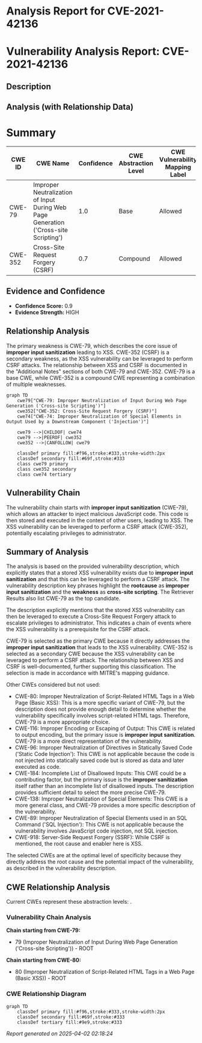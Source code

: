 # Analysis Report for CVE-2021-42136

# Vulnerability Analysis Report: CVE-2021-42136

## Description



## Analysis (with Relationship Data)

# Summary
| CWE ID | CWE Name | Confidence | CWE Abstraction Level | CWE Vulnerability Mapping Label | CWE-Vulnerability Mapping Notes |
|---|---|---|---|---|---|
| CWE-79 | Improper Neutralization of Input During Web Page Generation ('Cross-site Scripting') | 1.0 | Base | Allowed | Primary CWE |
| CWE-352 | Cross-Site Request Forgery (CSRF) | 0.7 | Compound | Allowed | Secondary CWE |

## Evidence and Confidence

*   **Confidence Score:** 0.9
*   **Evidence Strength:** HIGH

## Relationship Analysis
The primary weakness is CWE-79, which describes the core issue of **improper input sanitization** leading to XSS. CWE-352 (CSRF) is a secondary weakness, as the XSS vulnerability can be leveraged to perform CSRF attacks. The relationship between XSS and CSRF is documented in the "Additional Notes" sections of both CWE-79 and CWE-352. CWE-79 is a base CWE, while CWE-352 is a compound CWE representing a combination of multiple weaknesses.

```mermaid
graph TD
    cwe79["CWE-79: Improper Neutralization of Input During Web Page Generation ('Cross-site Scripting')"]
    cwe352["CWE-352: Cross-Site Request Forgery (CSRF)"]
    cwe74["CWE-74: Improper Neutralization of Special Elements in Output Used by a Downstream Component ('Injection')"]
    
    cwe79 -->|CHILDOF| cwe74
    cwe79 -->|PEEROF| cwe352
    cwe352 -->|CANFOLLOW| cwe79

    classDef primary fill:#f96,stroke:#333,stroke-width:2px
    classDef secondary fill:#69f,stroke:#333
    class cwe79 primary
    class cwe352 secondary
    class cwe74 tertiary
```

## Vulnerability Chain
The vulnerability chain starts with **improper input sanitization** (CWE-79), which allows an attacker to inject malicious JavaScript code. This code is then stored and executed in the context of other users, leading to XSS. The XSS vulnerability can be leveraged to perform a CSRF attack (CWE-352), potentially escalating privileges to administrator.

## Summary of Analysis
The analysis is based on the provided vulnerability description, which explicitly states that a stored XSS vulnerability exists due to **improper input sanitization** and that this can be leveraged to perform a CSRF attack. The vulnerability description key phrases highlight the **rootcause** as **improper input sanitization** and the **weakness** as **cross-site scripting**. The Retriever Results also list CWE-79 as the top candidate.

The description explicitly mentions that the stored XSS vulnerability can then be leveraged to execute a Cross-Site Request Forgery attack to escalate privileges to administrator. This indicates a chain of events where the XSS vulnerability is a prerequisite for the CSRF attack.

CWE-79 is selected as the primary CWE because it directly addresses the **improper input sanitization** that leads to the XSS vulnerability. CWE-352 is selected as a secondary CWE because the XSS vulnerability can be leveraged to perform a CSRF attack. The relationship between XSS and CSRF is well-documented, further supporting this classification. The selection is made in accordance with MITRE's mapping guidance.

Other CWEs considered but not used:

*   CWE-80: Improper Neutralization of Script-Related HTML Tags in a Web Page (Basic XSS): This is a more specific variant of CWE-79, but the description does not provide enough detail to determine whether the vulnerability specifically involves script-related HTML tags. Therefore, CWE-79 is a more appropriate choice.
*   CWE-116: Improper Encoding or Escaping of Output: This CWE is related to output encoding, but the primary issue is **improper input sanitization**. CWE-79 is a more direct representation of the vulnerability.
*   CWE-96: Improper Neutralization of Directives in Statically Saved Code ('Static Code Injection'): This CWE is not applicable because the code is not injected into statically saved code but is stored as data and later executed as code.
*   CWE-184: Incomplete List of Disallowed Inputs: This CWE could be a contributing factor, but the primary issue is the **improper sanitization** itself rather than an incomplete list of disallowed inputs. The description provides sufficient detail to select the more precise CWE-79.
*   CWE-138: Improper Neutralization of Special Elements: This CWE is a more general class, and CWE-79 provides a more specific description of the vulnerability.
*   CWE-89: Improper Neutralization of Special Elements used in an SQL Command ('SQL Injection'): This CWE is not applicable because the vulnerability involves JavaScript code injection, not SQL injection.
*   CWE-918: Server-Side Request Forgery (SSRF): While CSRF is mentioned, the root cause and enabler here is XSS.

The selected CWEs are at the optimal level of specificity because they directly address the root cause and the potential impact of the vulnerability, as described in the vulnerability description.


## CWE Relationship Analysis

Current CWEs represent these abstraction levels: .


### Vulnerability Chain Analysis

**Chain starting from CWE-79:**
- 79 (Improper Neutralization of Input During Web Page Generation ('Cross-site Scripting')) - ROOT


**Chain starting from CWE-80:**
- 80 (Improper Neutralization of Script-Related HTML Tags in a Web Page (Basic XSS)) - ROOT



### CWE Relationship Diagram

```mermaid
graph TD
    classDef primary fill:#f96,stroke:#333,stroke-width:2px
    classDef secondary fill:#69f,stroke:#333
    classDef tertiary fill:#9e9,stroke:#333
```



*Report generated on 2025-04-02 02:18:24*
